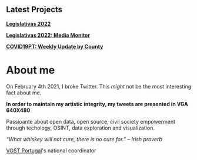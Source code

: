 ## Latest Projects

[**Legislativas 2022**](https://bit.ly/Legislativas2022)

[**Legislativas 2022: Media Monitor**](https://jorgemiguelgomes.github.io/LEG2022_MediaMonitor/)

[**COVID19PT: Weekly Update by County**](https://bit.ly/COVID19PTJG)


# About me

On February 4th 2021, I broke Twitter. This *might* not be the most interesting fact about me. 

**In order to maintain my artistic integrity, my tweets are presented in VGA 640X480** 

Passioante about open data, open source, civil society empowerment through techology, OSINT, data exploration and visualization. 

*“What whiskey will not cure, there is no cure for.” – Irish proverb*


[VOST Portugal](https://twitter.com/vostpt)'s national coordinator




